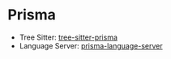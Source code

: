 # Prisma

- Tree Sitter: [tree-sitter-prisma](https://github.com/victorhqc/tree-sitter-prisma)
- Language Server: [prisma-language-server](https://github.com/prisma/language-tools/tree/main/packages/language-server)
